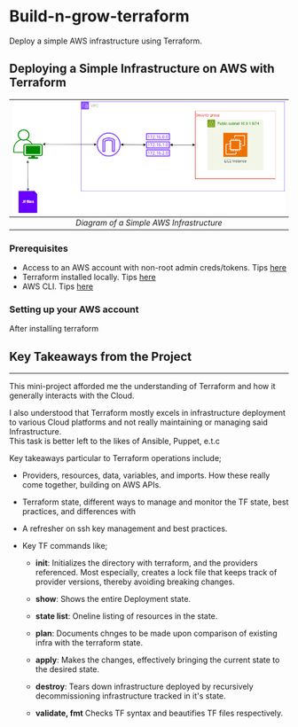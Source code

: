 # Build-n-grow-terraform

Deploy a simple AWS infrastructure using Terraform.

<!-- Repository for my Terraform configurations -->

## Deploying a Simple Infrastructure on AWS with Terraform

| ![SImple AWS Infra](./AWS-Infra.png) |
|:-:|
| *Diagram of a Simple AWS Infrastructure* |

### Prerequisites

- Access to an AWS account with non-root admin creds/tokens. Tips [here](https://docs.aws.amazon.com/IAM/latest/UserGuide/security-creds.html)
- Terraform installed locally. Tips [here](https://developer.hashicorp.com/terraform/tutorials/aws-get-started/install-cli)
- AWS CLI. Tips [here](https://docs.aws.amazon.com/cli/latest/userguide/getting-started-install.html)

### Setting up your AWS account

After installing terraform

## Key Takeaways from the Project

---

This mini-project afforded me the understanding of Terraform and how it generally interacts with the Cloud.

I also understood that Terraform mostly excels in infrastructure deployment to various Cloud platforms and not really maintaining or managing said Infrastructure.  
This task is better left to the likes of Ansible, Puppet, e.t.c

Key takeaways particular to Terraform operations include;

- Providers, resources, data, variables, and imports. How these really come together, building on AWS APIs.

- Terraform state, different ways to manage and monitor the TF state, best practices, and differences with 

- A refresher on ssh key management and best practices.

- Key TF commands like;

  - **init**: Initializes the directory with terraform, and the providers referenced. Most especially, creates a lock file that keeps track of provider versions, thereby avoiding breaking changes.

  - **show**: Shows the entire Deployment state.

  - **state list**: Oneline listing of resources in the state.

  - **plan**: Documents chnges to be made upon comparison of existing infra with the terraform state.

  - **apply**: Makes the changes, effectively bringing the current state to the desired state.

  - **destroy**: Tears down infrastructure deployed by recursively decommissioning infrastructure tracked in it's state.

  - **validate, fmt** Checks TF syntax and beautifies TF files respectively.
